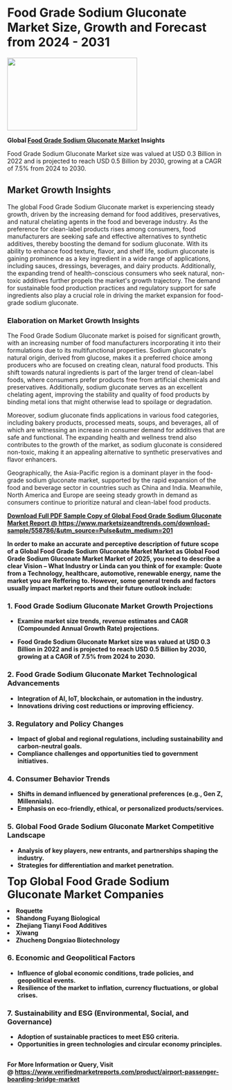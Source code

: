 <H1>Food Grade Sodium Gluconate Market Size, Growth and Forecast from 2024 - 2031</H1><img class="aligncenter size-medium wp-image-584254" src="https://thirdeyenews.in/wp-content/uploads/2024/09/Global-Market-Research-300x168.jpeg" alt="" width="300" height="168" /><p><strong>Global&nbsp;<a href="https://www.marketsizeandtrends.com/download-sample/558786/&amp;utm_source=Pulse&amp;utm_medium=201">Food Grade Sodium Gluconate Market</a> Insights</strong></p><p>Food Grade Sodium Gluconate Market size was valued at USD 0.3 Billion in 2022 and is projected to reach USD 0.5 Billion by 2030, growing at a CAGR of 7.5% from 2024 to 2030.</p><p><h2>Market Growth Insights</h2> <p>The global Food Grade Sodium Gluconate market is experiencing steady growth, driven by the increasing demand for food additives, preservatives, and natural chelating agents in the food and beverage industry. As the preference for clean-label products rises among consumers, food manufacturers are seeking safe and effective alternatives to synthetic additives, thereby boosting the demand for sodium gluconate. With its ability to enhance food texture, flavor, and shelf life, sodium gluconate is gaining prominence as a key ingredient in a wide range of applications, including sauces, dressings, beverages, and dairy products. Additionally, the expanding trend of health-conscious consumers who seek natural, non-toxic additives further propels the market's growth trajectory. The demand for sustainable food production practices and regulatory support for safe ingredients also play a crucial role in driving the market expansion for food-grade sodium gluconate.</p> <p><strong><a href="DownloadSampleLink"></a></strong></p> <h3>Elaboration on Market Growth Insights</h3> <p>The Food Grade Sodium Gluconate market is poised for significant growth, with an increasing number of food manufacturers incorporating it into their formulations due to its multifunctional properties. Sodium gluconate's natural origin, derived from glucose, makes it a preferred choice among producers who are focused on creating clean, natural food products. This shift towards natural ingredients is part of the larger trend of clean-label foods, where consumers prefer products free from artificial chemicals and preservatives. Additionally, sodium gluconate serves as an excellent chelating agent, improving the stability and quality of food products by binding metal ions that might otherwise lead to spoilage or degradation.</p> <p>Moreover, sodium gluconate finds applications in various food categories, including bakery products, processed meats, soups, and beverages, all of which are witnessing an increase in consumer demand for additives that are safe and functional. The expanding health and wellness trend also contributes to the growth of the market, as sodium gluconate is considered non-toxic, making it an appealing alternative to synthetic preservatives and flavor enhancers.</p> <p>Geographically, the Asia-Pacific region is a dominant player in the food-grade sodium gluconate market, supported by the rapid expansion of the food and beverage sector in countries such as China and India. Meanwhile, North America and Europe are seeing steady growth in demand as consumers continue to prioritize natural and clean-label food products.</p> <p><strong><a href="GetMoreLink"></p><p><span class=""><strong>Download Full PDF Sample Copy of Global Food Grade Sodium Gluconate Market Report</strong> @ <a href="https://www.marketsizeandtrends.com/download-sample/558786/&amp;utm_source=Pulse&amp;utm_medium=201" target="_blank">https://www.marketsizeandtrends.com/download-sample/558786/&amp;utm_source=Pulse&amp;utm_medium=201</a></span></p><p>In order to make an accurate and perceptive description of future scope of a Global&nbsp;Food Grade Sodium Gluconate Market Market as Global&nbsp;Food Grade Sodium Gluconate Market Market of 2025, you need to describe a clear Vision &ndash; What Industry or Linda can you think of for example: Quote from a Technology, healthcare, automotive, renewable energy, name the market you are Reffering to. However, some general trends and factors usually impact market reports and their future outlook include:</p><h3>1.&nbsp;<strong>Food Grade Sodium Gluconate Market Growth Projections</strong></h3><ul><li>Examine market size trends, revenue estimates and CAGR (Compounded Annual Growth Rate) projections.</li><li><p>Food Grade Sodium Gluconate Market size was valued at USD 0.3 Billion in 2022 and is projected to reach USD 0.5 Billion by 2030, growing at a CAGR of 7.5% from 2024 to 2030.</p></li></ul><h3>2.&nbsp;<strong>Food Grade Sodium Gluconate Market Technological Advancements</strong></h3><ul><li>Integration of AI, IoT, blockchain, or automation in the industry.</li><li>Innovations driving cost reductions or improving efficiency.</li></ul><h3>3.&nbsp;<strong>Regulatory and Policy Changes</strong></h3><ul><li>Impact of global and regional regulations, including sustainability and carbon-neutral goals.</li><li>Compliance challenges and opportunities tied to government initiatives.</li></ul><h3>4.&nbsp;<strong>Consumer Behavior Trends</strong></h3><ul><li>Shifts in demand influenced by generational preferences (e.g., Gen Z, Millennials).</li><li>Emphasis on eco-friendly, ethical, or personalized products/services.</li></ul><h3>5.&nbsp;<strong>Global Food Grade Sodium Gluconate Market Competitive Landscape</strong></h3><ul><li>Analysis of key players, new entrants, and partnerships shaping the industry.</li><li>Strategies for differentiation and market penetration.</li></ul><p data-pm-slice="1 1 []"><span style="color: inherit; font-family: inherit; font-size: 25px;">Top Global Food Grade Sodium Gluconate Market Companies</span></p><div class="" data-test-id=""><p><li>Roquette</li><li> Shandong Fuyang Biological</li><li> Zhejiang Tianyi Food Additives</li><li> Xiwang</li><li> Zhucheng Dongxiao Biotechnology</li></p></div><h3>6.&nbsp;<strong>Economic and Geopolitical Factors</strong></h3><ul><li>Influence of global economic conditions, trade policies, and geopolitical events.</li><li>Resilience of the market to inflation, currency fluctuations, or global crises.</li></ul><h3>7.&nbsp;<strong>Sustainability and ESG (Environmental, Social, and Governance)</strong></h3><ul><li>Adoption of sustainable practices to meet ESG criteria.</li><li>Opportunities in green technologies and circular economy principles.</li></ul><h2><strong style="font-size: 14px;">For More Information or Query, Visit @&nbsp;</strong><a style="background-color: #ffffff; font-size: 14px;" href="https://www.marketsizeandtrends.com/report/food-grade-sodium-gluconate-market/" target="_blank">https://www.verifiedmarketreports.com/product/airport-passenger-boarding-bridge-market</a></h2>
